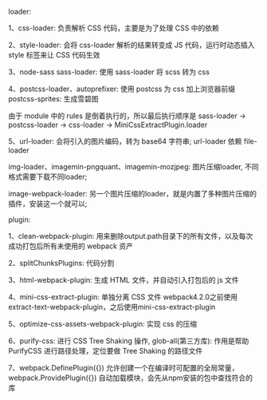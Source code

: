 
loader:

1、css-loader: 负责解析 CSS 代码，主要是为了处理 CSS 中的依赖

2、style-loader: 会将 css-loader 解析的结果转变成 JS 代码，运行时动态插入 style 标签来让 CSS 代码生效

3、node-sass sass-loader: 使用 sass-loader 将 scss 转为 css

4、postcss-loader、autoprefixer: 使用 postcss 为 css 加上浏览器前缀
postcss-sprites: 生成雪碧图

由于 module 中的 rules 是倒着执行的，所以最后执行顺序是 sass-loader -> postcss-loader -> css-loader -> MiniCssExtractPlugin.loader

5、url-loader: 会将引入的图片编码，转为 base64 字符串; url-loader 依赖 file-loader

img-loader、imagemin-pngquant、imagemin-mozjpeg: 图片压缩loader, 不同格式需要下载不同loader;

image-webpack-loader: 另一个图片压缩的loader，就是内置了多种图片压缩的插件，安装这一个就可以;





plugin:

1、clean-webpack-plugin: 用来删除output.path目录下的所有文件，以及每次成功打包后所有未使用的 webpack 资产

2、splitChunksPlugins: 代码分割

3、html-webpack-plugin: 生成 HTML 文件，并自动引入打包后的 js 文件

4、mini-css-extract-plugin: 单独分离 CSS 文件
webpack4.2.0之前使用extract-text-webpack-plugin，之后使用mini-css-extract-plugin

5、optimize-css-assets-webpack-plugin: 实现 css 的压缩

6、purify-css: 进行 CSS Tree Shaking 操作,
glob-all(第三方库): 作用是帮助 PurifyCSS 进行路径处理，定位要做 Tree Shaking 的路径文件

7、webpack.DefinePlugin({}) 允许创建一个在编译时可配置的全局常量，
webpack.ProvidePlugin({}) 自动加载模块，会先从npm安装的包中查找符合的库


